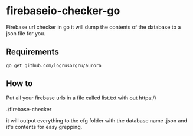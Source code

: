 # firebaseio-checker-go

Firebase url checker in go it will dump the contents of the database to a json file for you.

Requirements
---

```
go get github.com/logrusorgru/aurora
```


How to
---

Put all your firebase urls in a file called list.txt with out https://

./firebase-checker

it will output everything to the cfg folder with the database name .json and it's contents for easy grepping.
